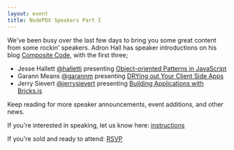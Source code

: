 ```yaml
---
layout: event
title: NodePDX Speakers Part I
---
```

We've been busy over the last few days to bring you some great content from some rockin' speakers. Adron Hall has speaker introductions on his blog [Composite Code](http://compositecode.com), with the first three;

- Jesse Hallett [@hallettj](https://twitter.com/#!/hallettj) presenting [Object-oriented Patterns in JavaScript](http://wp.me/pXk7p-1gg)
- Garann Means [@garannm](https://twitter.com/#!/garannm) presenting [DRYing out Your Client Side Apps](http://wp.me/pXk7p-1g2)
- Jerry Sievert [@jerrysievert](https://twitter.com/#!/jerrysievert) presenting [Building Applications with Bricks.js](http://wp.me/pXk7p-1gJ)

Keep reading for more speaker announcements, event additions, and other news.

If you're interested in speaking, let us know here: [instructions](https://github.com/nodepdx/nodepdx.github.com/blob/gh-pages/proposals/README.md)

If you're sold and ready to attend: [RSVP](http://lanyrd.com/2012/nodepdx/)
